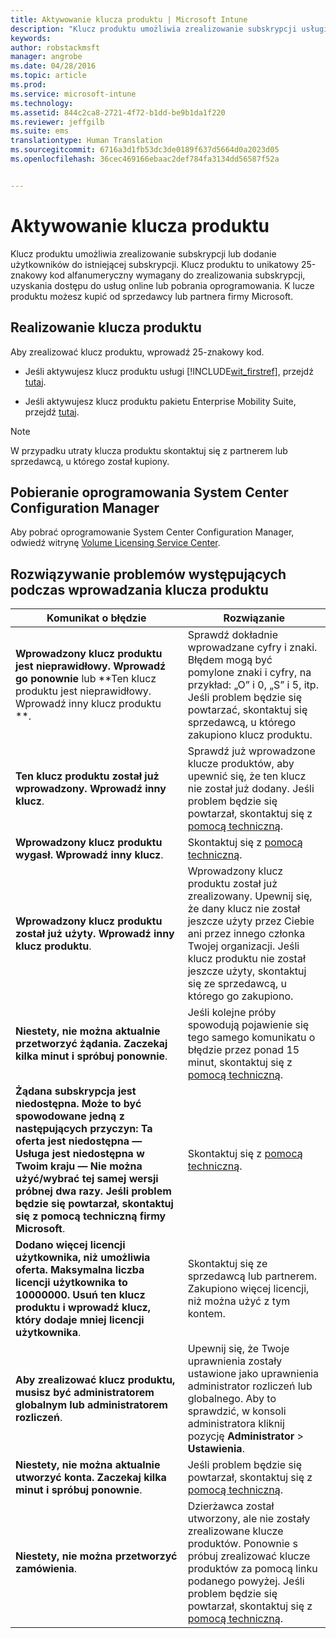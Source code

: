 ```yaml
---
title: Aktywowanie klucza produktu | Microsoft Intune
description: "Klucz produktu umożliwia zrealizowanie subskrypcji usługi Intune lub dodanie użytkowników do istniejącej subskrypcji."
keywords: 
author: robstackmsft
manager: angrobe
ms.date: 04/28/2016
ms.topic: article
ms.prod: 
ms.service: microsoft-intune
ms.technology: 
ms.assetid: 844c2ca8-2721-4f72-b1dd-be9b1da1f220
ms.reviewer: jeffgilb
ms.suite: ems
translationtype: Human Translation
ms.sourcegitcommit: 6716a3d1fb53dc3de0189f637d5664d0a2023d05
ms.openlocfilehash: 36cec469166ebaac2def784fa3134dd56587f52a


---
```


# Aktywowanie klucza produktu
Klucz produktu umożliwia zrealizowanie subskrypcji lub dodanie użytkowników do istniejącej subskrypcji. Klucz produktu to unikatowy 25-znakowy kod alfanumeryczny wymagany do zrealizowania subskrypcji, uzyskania dostępu do usług online lub pobrania oprogramowania. K lucze produktu możesz kupić od sprzedawcy lub partnera firmy Microsoft.

## Realizowanie klucza produktu
Aby zrealizować klucz produktu, wprowadź 25-znakowy kod.

-   Jeśli aktywujesz klucz produktu usługi [!INCLUDE[wit_firstref](./includes/wit_firstref_md.md)], przejdź [tutaj](https://account.manage.microsoft.com/commerce/productkeystart.aspx).

-   Jeśli aktywujesz klucz produktu pakietu Enterprise Mobility Suite, przejdź [tutaj](http://www.microsoft.com/ems/open).

> [!NOTE]
> W przypadku utraty klucza produktu skontaktuj się z partnerem lub sprzedawcą, u którego został kupiony.

## Pobieranie oprogramowania System Center Configuration Manager
Aby pobrać oprogramowanie System Center Configuration Manager, odwiedź witrynę [Volume Licensing Service Center](http://go.microsoft.com/fwlink/?LinkID=232300).

## Rozwiązywanie problemów występujących podczas wprowadzania klucza produktu

|Komunikat o błędzie|Rozwiązanie|
|-----------------|--------------|
|**Wprowadzony klucz produktu jest nieprawidłowy. Wprowadź go ponownie** lub **Ten klucz produktu jest nieprawidłowy. Wprowadź inny klucz produktu **.|Sprawdź dokładnie wprowadzane cyfry i znaki. Błędem mogą być pomylone znaki i cyfry, na przykład: „O” i 0, „S” i 5, itp. Jeśli problem będzie się powtarzać, skontaktuj się sprzedawcą, u którego zakupiono klucz produktu.|
|**Ten klucz produktu został już wprowadzony. Wprowadź inny klucz**.|Sprawdź już wprowadzone klucze produktów, aby upewnić się, że ten klucz nie został już dodany. Jeśli problem będzie się powtarzał, skontaktuj się z [pomocą techniczną](http://go.microsoft.com/fwlink/?LinkID=394189).|
|**Wprowadzony klucz produktu wygasł. Wprowadź inny klucz**.|Skontaktuj się z [pomocą techniczną](http://go.microsoft.com/fwlink/?LinkID=394189).|
|**Wprowadzony klucz produktu został już użyty. Wprowadź inny klucz produktu**.|Wprowadzony klucz produktu został już zrealizowany. Upewnij się, że dany klucz nie został jeszcze użyty przez Ciebie ani przez innego członka Twojej organizacji. Jeśli klucz produktu nie został jeszcze użyty, skontaktuj się ze sprzedawcą, u którego go zakupiono.|
|**Niestety, nie można aktualnie przetworzyć żądania. Zaczekaj kilka minut i spróbuj ponownie**.|Jeśli kolejne próby spowodują pojawienie się tego samego komunikatu o błędzie przez ponad 15 minut, skontaktuj się z [pomocą techniczną](http://go.microsoft.com/fwlink/?LinkID=394189).|
|**Żądana subskrypcja jest niedostępna. Może to być spowodowane jedną z następujących przyczyn: Ta oferta jest niedostępna — Usługa jest niedostępna w Twoim kraju — Nie można użyć/wybrać tej samej wersji próbnej dwa razy. Jeśli problem będzie się powtarzał, skontaktuj się z pomocą techniczną firmy Microsoft**.|Skontaktuj się z [pomocą techniczną](http://go.microsoft.com/fwlink/?LinkID=394189).|
|**Dodano więcej licencji użytkownika, niż umożliwia oferta. Maksymalna liczba licencji użytkownika to 10000000. Usuń ten klucz produktu i wprowadź klucz, który dodaje mniej licencji użytkownika**.|Skontaktuj się ze sprzedawcą lub partnerem. Zakupiono więcej licencji, niż można użyć z tym kontem.|
|**Aby zrealizować klucz produktu, musisz być administratorem globalnym lub administratorem rozliczeń**.|Upewnij się, że Twoje uprawnienia zostały ustawione jako uprawnienia administrator rozliczeń lub globalnego. Aby to sprawdzić, w konsoli administratora kliknij pozycję **Administrator** &gt; **Ustawienia**.|
|**Niestety, nie można aktualnie utworzyć konta. Zaczekaj kilka minut i spróbuj ponownie**.|Jeśli problem będzie się powtarzał, skontaktuj się z [pomocą techniczną](http://go.microsoft.com/fwlink/?LinkID=394189).|
|**Niestety, nie można przetworzyć zamówienia**.|Dzierżawca został utworzony, ale nie zostały zrealizowane klucze produktów. Ponownie s próbuj zrealizować klucze produktów za pomocą linku podanego powyżej. Jeśli problem będzie się powtarzał, skontaktuj się z [pomocą techniczną](http://go.microsoft.com/fwlink/?LinkID=394189).|



<!--HONumber=Jul16_HO4-->


